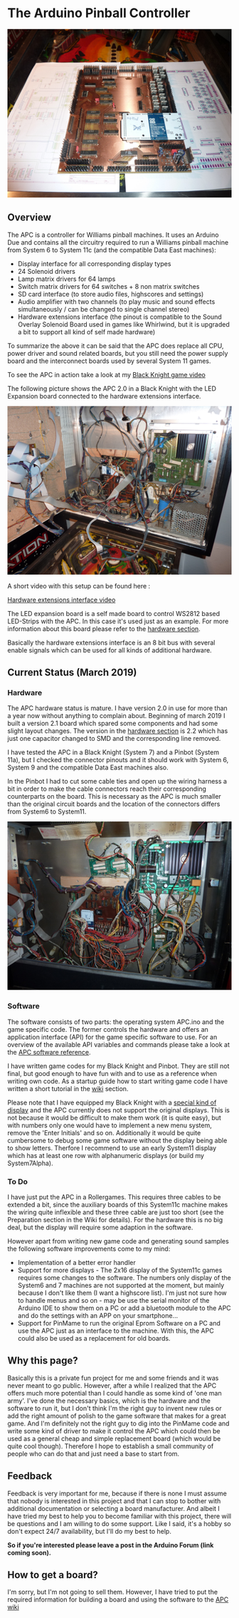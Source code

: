 # The Arduino Pinball Controller
![APC 2.0](https://github.com/AmokSolderer/APC/blob/master/DOC/PICS/APC.JPG)
## Overview

The APC is a controller for Williams pinball machines. It uses an Arduino Due and contains all the circuitry required to run a Williams pinball machine from System 6 to System 11c (and the compatible Data East machines):

* Display interface for all corresponding display types
* 24 Solenoid drivers
* Lamp matrix drivers for 64 lamps
* Switch matrix drivers for 64 switches + 8 non matrix switches
* SD card interface (to store audio files, highscores and settings)
* Audio amplifier with two channels (to play music and sound effects simultaneously / can be changed to single channel stereo)
* Hardware extensions interface (the pinout is compatible to the Sound Overlay Solenoid Board used in games like Whirlwind, but it is upgraded a bit to support all kind of self made hardware)

To summarize the above it can be said that the APC does replace all CPU, power driver and sound related boards, but you still need the power supply board and the interconnect boards used by several System 11 games.

To see the APC in action take a look at my [Black Knight game video](https://youtu.be/N5ipyHBKzgs)

The following picture shows the APC 2.0 in a Black Knight with the LED Expansion board connected to the hardware extensions interface.

![Arduino Pinball Controller](https://github.com/AmokSolderer/APC/blob/master/DOC/PICS/BKopen.JPG)

A short video with this setup can be found here : 

[Hardware extensions interface video](https://youtu.be/8BnVTpKq-2Y)

The LED expansion board is a self made board to control WS2812 based LED-Strips with the APC. In this case it's used just as an example. For more information about this board please refer to the [hardware section](https://github.com/AmokSolderer/APC/tree/master/DOC/Hardware).

Basically the hardware extensions interface is an 8 bit bus with several enable signals which can be used for all kinds of additional hardware.

## Current Status (March 2019)

### Hardware

The APC hardware status is mature. I have version 2.0 in use for more than a year now without anything to complain about. Beginning of march 2019 I built a version 2.1 board which spared some components and had some slight layout changes. The version in the [hardware section](https://github.com/AmokSolderer/APC/tree/master/DOC/Hardware) is 2.2 which has just one capacitor changed to SMD and the corresponding line removed.

I have tested the APC in a Black Knight (System 7) and a Pinbot (System 11a), but I checked the connector pinouts and it should work with System 6, System 9 and the compatible Data East machines also.

In the Pinbot I had to cut some cable ties and open up the wiring harness a bit in order to make the cable connectors reach their corresponding counterparts on the board. This is necessary as the APC is much smaller than the original circuit boards and the location of the connectors differs from System6 to System11.

![Pic Pinbot](https://github.com/AmokSolderer/APC/blob/master/DOC/PICS/APC_Pinbot.JPG)

### Software

The software consists of two parts: the operating system APC.ino and the game specific code. The former controls the hardware and offers an application interface (API) for the game specific software to use. For an overview of the available API variables and commands please take a look at the
[APC software reference](https://github.com/AmokSolderer/APC/blob/master/DOC/Software/APC_SW_reference.pdf).

I have written game codes for my Black Knight and Pinbot. They are still not final, but good enough to have fun with and to use as a reference when writing own code. As a startup guide how to start writing game code I have written a short tutorial in the [wiki](https://github.com/AmokSolderer/APC/wiki) section.

Please note that I have equipped my Black Knight with a [special kind of display](https://github.com/AmokSolderer/APC/tree/master/DOC/Hardware/Sys7Alpha) and the APC currently does not support the original displays. This is not because it would be difficult to make them work (it is quite easy), but with numbers only one would have to implement a new menu system, remove the 'Enter Initials' and so on. Additionally it would be quite cumbersome to debug some game software without the display being able to show letters. Therfore I recommend to use an early System11 display which has at least one row with alphanumeric displays (or build my System7Alpha).

### To Do

I have just put the APC in a Rollergames. This requires three cables to be extended a bit, since the auxiliary boards of this System11c machine makes the wiring quite inflexible and these three cable are just too short (see the Preparation section in the Wiki for details). For the hardware this is no big deal, but the display will require some adaption in the software.

However apart from writing new game code and generating sound samples the following software improvements come to my mind:

* Implementation of a better error handler
* Support for more displays - The 2x16 display of the System11c games requires some changes to the software. The numbers only display of the System6 and 7 machines are not supported at the moment, but mainly because I don't like them (I want a highscore list). I'm just not sure how to handle menus and so on - may be use the serial monitor of the Arduino IDE to show them on a PC or add a bluetooth module to the APC and do the settings with an APP on your smartphone...
* Support for PinMame to run the original Eprom Software on a PC and use the APC just as an interface to the machine. With this, the APC could also be used as a replacement for old boards.

## Why this page?

Basically this is a private fun project for me and some friends and it was never meant to go public. However, after a while I realized that the APC offers much more potential than I could handle as some kind of 'one man army'. I've done the necessary basics, which is the hardware and the software to run it, but I don't think I'm the right guy to invent new rules or add the right amount of polish to the game software that makes for a great game. And I'm definitely not the right guy to dig into the PinMame code and write some kind of driver to make it control the APC which could then be used as a general cheap and simple replacement board (which would be quite cool though). Therefore I hope to establish a small community of people who can do that and just need a base to start from.
 
## Feedback

Feedback is very important for me, because if there is none I must assume that nobody is interested in this project and that I can stop to bother with additional documentation or selecting a board manufacturer. And albeit I have tried my best to help you to become familiar with this project, there will be questions and I am willing to do some support. Like I said, it's a hobby so don't expect 24/7 availability, but I'll do my best to help.

**So if you're interested please leave a post in the Arduino Forum (link coming soon).**

## How to get a board?

I'm sorry, but I'm not going to sell them. However, I have tried to put the required information for building a board and using the software to the [APC wiki](https://github.com/AmokSolderer/APC/wiki/Home)
